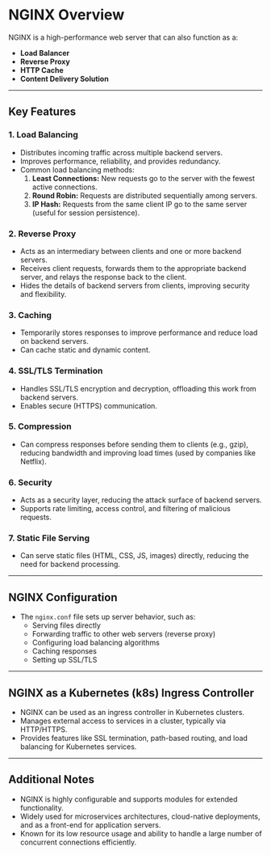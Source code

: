 # NGINX Overview

NGINX is a high-performance web server that can also function as a:

- **Load Balancer**
- **Reverse Proxy**
- **HTTP Cache**
- **Content Delivery Solution**

---

## Key Features

### 1. Load Balancing

- Distributes incoming traffic across multiple backend servers.
- Improves performance, reliability, and provides redundancy.
- Common load balancing methods:
  1. **Least Connections:** New requests go to the server with the fewest active connections.
  2. **Round Robin:** Requests are distributed sequentially among servers.
  3. **IP Hash:** Requests from the same client IP go to the same server (useful for session persistence).

### 2. Reverse Proxy

- Acts as an intermediary between clients and one or more backend servers.
- Receives client requests, forwards them to the appropriate backend server, and relays the response back to the client.
- Hides the details of backend servers from clients, improving security and flexibility.

### 3. Caching

- Temporarily stores responses to improve performance and reduce load on backend servers.
- Can cache static and dynamic content.

### 4. SSL/TLS Termination

- Handles SSL/TLS encryption and decryption, offloading this work from backend servers.
- Enables secure (HTTPS) communication.

### 5. Compression

- Can compress responses before sending them to clients (e.g., gzip), reducing bandwidth and improving load times (used by companies like Netflix).

### 6. Security

- Acts as a security layer, reducing the attack surface of backend servers.
- Supports rate limiting, access control, and filtering of malicious requests.

### 7. Static File Serving

- Can serve static files (HTML, CSS, JS, images) directly, reducing the need for backend processing.

---

## NGINX Configuration

- The `nginx.conf` file sets up server behavior, such as:
  - Serving files directly
  - Forwarding traffic to other web servers (reverse proxy)
  - Configuring load balancing algorithms
  - Caching responses
  - Setting up SSL/TLS

---

## NGINX as a Kubernetes (k8s) Ingress Controller

- NGINX can be used as an ingress controller in Kubernetes clusters.
- Manages external access to services in a cluster, typically via HTTP/HTTPS.
- Provides features like SSL termination, path-based routing, and load balancing for Kubernetes services.

---

## Additional Notes

- NGINX is highly configurable and supports modules for extended functionality.
- Widely used for microservices architectures, cloud-native deployments, and as a front-end for application servers.
- Known for its low resource usage and ability to handle a large number of concurrent connections efficiently.
